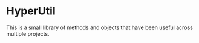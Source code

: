 # HyperUtil

This is a small library of methods and objects that have been useful across multiple projects.